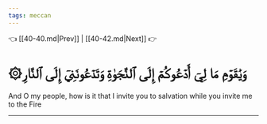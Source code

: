 ```yaml
---
tags: meccan
---
```


👈 [[40-40.md|Prev]] | [[40-42.md|Next]] 👉

# ۞وَيَٰقَوۡمِ مَا لِيٓ أَدۡعُوكُمۡ إِلَى ٱلنَّجَوٰةِ وَتَدۡعُونَنِيٓ إِلَى ٱلنَّارِ

And O my people, how is it that I invite you to salvation while you invite me to the Fire

---


